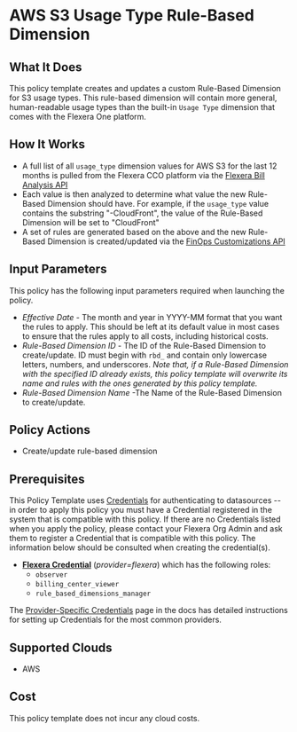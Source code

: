 # AWS S3 Usage Type Rule-Based Dimension

## What It Does

This policy template creates and updates a custom Rule-Based Dimension for S3 usage types. This rule-based dimension will contain more general, human-readable usage types than the built-in `Usage Type` dimension that comes with the Flexera One platform.

## How It Works

- A full list of all `usage_type` dimension values for AWS S3 for the last 12 months is pulled from the Flexera CCO platform via the [Flexera Bill Analysis API](https://reference.rightscale.com/bill_analysis/#/costs/costs_aggregated)
- Each value is then analyzed to determine what value the new Rule-Based Dimension should have. For example, if the `usage_type` value contains the substring "-CloudFront", the value of the Rule-Based Dimension will be set to "CloudFront"
- A set of rules are generated based on the above and the new Rule-Based Dimension is created/updated via the [FinOps Customizations API](https://developer.flexera.com/docs/api/finops-customizations/v1)

## Input Parameters

This policy has the following input parameters required when launching the policy.

- *Effective Date* - The month and year in YYYY-MM format that you want the rules to apply. This should be left at its default value in most cases to ensure that the rules apply to all costs, including historical costs.
- *Rule-Based Dimension ID* - The ID of the Rule-Based Dimension to create/update. ID must begin with `rbd_` and contain only lowercase letters, numbers, and underscores. *Note that, if a Rule-Based Dimension with the specified ID already exists, this policy template will overwrite its name and rules with the ones generated by this policy template.*
- *Rule-Based Dimension Name* -The Name of the Rule-Based Dimension to create/update.

## Policy Actions

- Create/update rule-based dimension

## Prerequisites

This Policy Template uses [Credentials](https://docs.flexera.com/flexera/EN/Automation/ManagingCredentialsExternal.htm) for authenticating to datasources -- in order to apply this policy you must have a Credential registered in the system that is compatible with this policy. If there are no Credentials listed when you apply the policy, please contact your Flexera Org Admin and ask them to register a Credential that is compatible with this policy. The information below should be consulted when creating the credential(s).

- [**Flexera Credential**](https://docs.flexera.com/flexera/EN/Automation/ProviderCredentials.htm) (*provider=flexera*) which has the following roles:
  - `observer`
  - `billing_center_viewer`
  - `rule_based_dimensions_manager`

The [Provider-Specific Credentials](https://docs.flexera.com/flexera/EN/Automation/ProviderCredentials.htm) page in the docs has detailed instructions for setting up Credentials for the most common providers.

## Supported Clouds

- AWS

## Cost

This policy template does not incur any cloud costs.
